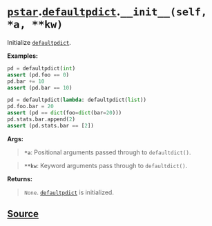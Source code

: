 # [`pstar`](./pstar.md).[`defaultpdict`](./pstar_defaultpdict.md).`__init__(self, *a, **kw)`

Initialize [`defaultpdict`](./pstar_defaultpdict.md).

**Examples:**
```python
pd = defaultpdict(int)
assert (pd.foo == 0)
pd.bar += 10
assert (pd.bar == 10)

pd = defaultpdict(lambda: defaultpdict(list))
pd.foo.bar = 20
assert (pd == dict(foo=dict(bar=20)))
pd.stats.bar.append(2)
assert (pd.stats.bar == [2])
```

**Args:**

>    **`*a`**: Positional arguments passed through to `defaultdict()`.

>    **`**kw`**: Keyword arguments pass through to `defaultdict()`.

**Returns:**

>    `None`. [`defaultpdict`](./pstar_defaultpdict.md) is initialized.



## [Source](../pstar/pstar.py#L563-L588)